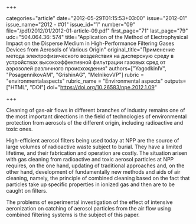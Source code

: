 +++

categories="article"
date="2012-05-29T01:15:53+03:00"
issue="2012-01"
issue_name="2012 - #01"
issue_id="1"
number="09"
file="/pdf/2012/01/2012-01-article-09.pdf"
first_page="71"
last_page="79"
udc="504.064.36: 574"
title="Application of the Method of Electrophysical Impact on the Disperse Medium in High-Performance Filtering Gases Devices from Aerosols of Various Origin"
original_title="Применение метода электрофизического воздействия на дисперсную среду в устройствах высокоэффективной фильтрации газовых сред от аэрозолей различного происхождения"
authors=["YagodkinIV", "PosagennikovАМ", "GrishinАG", "MelnikovVP"]
rubric = "environmentalaspects"
rubric_name = "Environmental aspects"
outputs=["HTML", "DOI"]
doi="https://doi.org/10.26583/npe.2012.1.09"

+++

Cleaning of gas-air flows in different branches of industry remains one of the most important directions in the field of technologies of environmental protection from aerosols of the different origin, including radioactive and toxic ones.

High-efficient aerosol filters being used today at NPP are the source of large volumes of radioactive waste subject to burial. They have a limited lifetime, and their fabrication and operation are costly. The situation arisen with gas cleaning from radioactive and toxic aerosol particles at NPP requires, on the one hand, updating of traditional approaches and, on the other hand, development of fundamentally new methods and aids of air cleaning, namely, the principle of combined cleaning based on the fact that particles take up specific properties in ionized gas and then are to be caught on filters.

The problems of experimental investigation of the effect of intensive aeronization on catching of aerosol particles from the air flow using combined filtering systems is the subject of this paper.